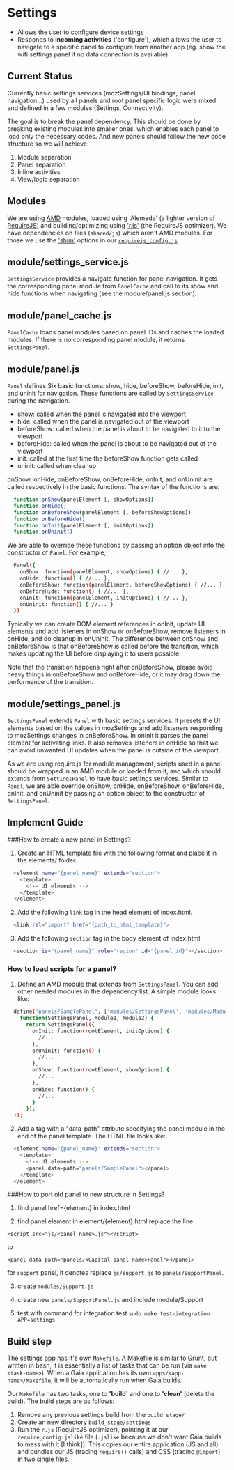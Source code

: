 # Settings

- Allows the user to configure device settings
- Responds to **incoming activities** ('configure'), which allows the user to navigate to a specific panel to configure from another app (eg. show the wifi settings panel if no data connection is available).

## Current Status

Currently basic settings services (mozSettings/UI bindings, panel navigation...) used by all panels and root panel specific logic were mixed and defined in a few modules (Settings, Connectivity). 

The goal is to break the panel dependency. This should be done by breaking existing modules into smaller ones, which enables each panel to load only the necessary codes. And new panels should follow the new code structure so we will achieve:

1. Module separation
2. Panel separation
3. Inline activities
4. View/logic separation

## Modules

We are using [AMD](http://en.wikipedia.org/wiki/Asynchronous_module_definition) modules, loaded using 'Alemeda' (a lighter version of [RequireJS](http://requirejs.org)) and building/optimizing using ['r.js'](http://requirejs.org/docs/optimization.html) (the RequireJS optimizer). We have dependencies on files (`shared/js`)  which aren't AMD modules. For those we use the ['shim'](http://requirejs.org/docs/api.html#config-shim) options in our [`requirejs_config.js`](js/config/require.js)

## module/settings_service.js
`SettingsService` provides a navigate function for panel navigation. It gets the corresponding panel module from `PanelCache` and call to its show and hide functions when navigating (see the module/panel.js section).

## module/panel_cache.js
`PanelCache` loads panel modules based on panel IDs and caches the loaded modules. If there is no corresponding panel module, it returns `SettingsPanel`.

## module/panel.js
`Panel` defines Six basic functions: show, hide, beforeShow, beforeHide, init, and uninit for navigation. These functions are called by `SettingsService` during the navigation.
- show:       called when the panel is navigated into the viewport
- hide:       called when the panel is navigated out of the viewport
- beforeShow: called when the panel is about to be navigated to into the viewport
- beforeHide: called when the panel is about to be navigated out of the viewport
- init:       called at the first time the beforeShow function gets called
- uninit:     called when cleanup

onShow, onHide, onBeforeShow, onBeforeHide, onInit, and onUninit are called respectively in the basic functions. The syntax of the functions are:
```sh
  function onShow(panelElement [, showOptions])
  function onHide()
  function onBeforeShow(panelElement [, beforeShowOptions])
  function onBeforeHide()
  function onInit(panelElement [, initOptions])
  function onUninit()
```

We are able to override these functions by passing an option object into the constructor of `Panel`. For example,
```sh
  Panel({
    onShow: function(panelElement, showOptions) { //... },
    onHide: function() { //... },
    onBeforeShow: function(panelElement, beforeShowOptions) { //... },
    onBeforeHide: function() { //... },
    onInit: function(panelElement, initOptions) { //... },
    onUninit: function() { //... }
  })
```

Typically we can create DOM element references in onInit, update UI elements and add listeners in onShow or onBeforeShow, remove listeners in onHide, and do cleanup in onUninit. The difference between onShow and onBeforeShow is that onBeforeShow is called before the transition, which makes updating the UI before displaying it to users possible. 

Note that the transition happens right after onBeforeShow, please avoid heavy things in onBeforeShow and onBeforeHide, or it may drag down the performance of the transition.

## module/settings_panel.js
`SettingsPanel` extends `Panel` with basic settings services. It presets the UI elements based on the values in mozSettings and add listeners responding to mozSettings changes in onBeforeShow. In onInit it parses the panel element for activating links. It also removes listeners in onHide so that we can avoid unwanted UI updates when the panel is outside of the viewport.

As we are using require.js for module management, scripts used in a panel should be wrapped in an AMD module or loaded from it, and which should extends from `SettingsPanel` to have basic settings services. Similar to `Panel`, we are able override onShow, onHide, onBeforeShow, onBeforeHide, onInit, and onUninit by passing an option object to the constructor of `SettingsPanel`.

## Implement Guide
###How to create a new panel in Settings?
1. Create an HTML template file with the following format and place it in the elements/ folder.
```sh
  <element name="{panel_name}" extends="section">
    <template>
      <!-- UI elements -->
    </template>
  </element>
```

2. Add the following `link` tag in the head element of index.html.
```sh
  <link rel="import" href="{path_to_html_template}">
```

3. Add the following `section` tag in the body element of index.html.
```sh
  <section is="{panel_name}" role="region" id="{panel_id}"></section>
```

### How to load scripts for a panel?
1. Define an AMD module that extends from `SettingsPanel`. You can add other needed modules in the dependency list. A simple module looks like:
```sh
  define('panels/SamplePanel', ['modules/SettingsPanel', 'modules/Module1', 'modules/Module2'],
    function(SettingsPanel, Module1, Module2) {
      return SettingsPanel({
        onInit: function(rootElement, initOptions) {
          //...
        },
        onUninit: function() {
          //...
        },
        onShow: function(rootElement, showOptions) {
          //...
        },
        onHide: function() {
          //...
        }
      });
  });
```

2. Add a <panel> tag with a "data-path" attrbute specifying the panel module in the end of the panel template. The HTML file looks like:
```sh
  <element name="{panel_name}" extends="section">
    <template>
      <!-- UI elements -->
      <panel data-path="panels/SamplePanel"></panel>
    </template>
  </element>
```

###How to port old panel to new structure in Settings?

1. find panel href={element} in index.html

2. find panel element in element/{element}.html
replace the line
```
<script src="js/<panel name>.js"></script>
```
to
```
<panel data-path="panels/<Capital panel name>Panel"></panel>
```
for `support` panel, it denotes replace `js/support.js` to `panels/SupportPanel`.

3. create `modules/Support.js`

4. create new `panels/SupportPanel.js` and include module/Support

5. test with command for integration test
`sudo make test-integration APP=settings`

## Build step

The settings app has it's own [`Makefile`](Makefile). A Makefile is similar to Grunt, but written in bash, it is essentially a list of tasks that can be run (via `make <task-name>`). When a Gaia application has its own `apps/<app-name>/Makefile`, it will be automatically run when Gaia builds.

Our `Makefile` has two tasks, one to **'build'** and one to **'clean'** (delete the build). The build steps are as follows:

1. Remove any previous settings build from the `build_stage/`
2. Create an new directory `build_stage/settings`
3. Run the `r.js` (RequireJS optimizer), pointing it at our `require_config.jslike` file (`.jslike` because we don't want Gaia builds to mess with it [I think]). This copies our entire application (JS and all) and bundles our JS (tracing `require()` calls) and CSS (tracing `@import`) in two single files.

